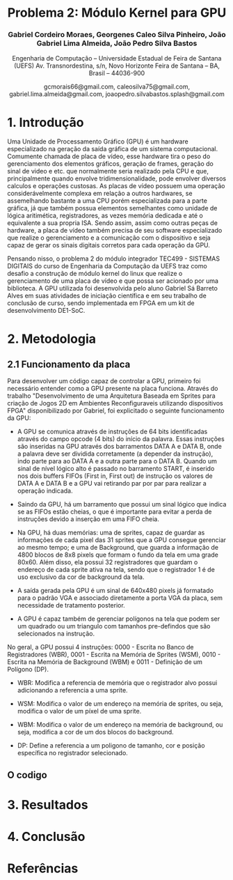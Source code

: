 <div align="center">
  <h1>
      Problema 2: Módulo Kernel para GPU
  </h1>

  <h3>
    Gabriel Cordeiro Moraes, 
    Georgenes Caleo Silva Pinheiro, 
    João Gabriel Lima Almeida, 
    João Pedro Silva Bastos
  </h3>

  <p>
    Engenharia de Computação – Universidade Estadual de Feira de Santana (UEFS)
    Av. Transnordestina, s/n, Novo Horizonte
    Feira de Santana – BA, Brasil – 44036-900
  </p>

  <center>gcmorais66@gmail.com, caleosilva75@gmail.com, gabriel.lima.almeida@gmail.com, joaopedro.silvabastos.splash@gmail.com</center>

</div>

# 1. Introdução
Uma Unidade de Processamento Gráfico (GPU) é um hardware especializado na geração da saída gráfica de um sistema computacional. Comumente chamada de placa de vídeo, esse hardware tira o peso do gerenciamento dos elementos gráficos, geração de frames, geração do sinal de video e etc. que normalmente seria realizado pela CPU e que, principalmente quando envolve tridimensionalidade, pode envolver diversos calculos e operações custosas. As placas de vídeo possuem uma operação considerávelmente complexa em relação a outros hardwares, se assemelhando bastante a uma CPU porém especializada para a parte gráfica, já que também possua elementos semelhantes como unidade de lógica aritimética, registradores, as vezes memória dedicada e até o equivalente a sua propria ISA.
Sendo assim, assim como outras peças de hardware, a placa de vídeo também precisa de seu software especializado que realize o gerenciamento e a comunicação com o dispositivo e seja capaz de gerar os sinais digitais corretos para cada operação da GPU.

Pensando nisso, o problema 2 do módulo integrador TEC499 - SISTEMAS DIGITAIS do curso de Engenharia da Computação da UEFS traz como desafio a construção de módulo kernel do linux que realize o gerenciamento de uma placa de vídeo e que possa ser acionado por uma biblioteca. A GPU utilizada foi desenvolvida pelo aluno Gabriel Sá Barreto Alves em suas atividades de iniciação científica e em seu trabalho de conclusão de curso, sendo implementada em FPGA em um kit de desenvolvimento DE1-SoC.

# 2. Metodologia

## 2.1 Funcionamento da placa
Para desenvolver um código capaz de controlar a GPU, primeiro foi necessário entender como a GPU presente na placa funciona. Através do trabalho "Desenvolvimento de uma Arquitetura Baseada em Sprites para criação de Jogos 2D em Ambientes Reconfiguraveis utilizando dispositivos FPGA" disponibilizado por Gabriel, foi explicitado o seguinte funcionamento da GPU:

- A GPU se comunica através de instruções de 64 bits identificadas através do campo opcode (4 bits) do início da palavra. Essas instruções são inseridas na GPU através dos barramentos DATA A e DATA B, onde a palavra deve ser dividida corretamente (a depender da instrução), indo parte para ao DATA A e a outra parte para o DATA B. Quando um sinal de nível lógico alto é passado no barramento START, é inserido nos dois buffers FIFOs (First in, First out) de instrução os valores de DATA A e DATA B e a GPU vai retirando par por par para realizar a operação indicada.

- Saindo da GPU, há um barramento que possui um sinal lógico que indica se as FIFOs estão cheias, o que é importante para evitar a perda de instruções devido a inserção em uma FIFO cheia.

- Na GPU, há duas memórias: uma de sprites, capaz de guardar as informações de cada pixel das 31 sprites que a GPU consegue gerenciar ao mesmo tempo; e uma de Background, que guarda a informação de 4800 blocos de 8x8 pixels que formam o fundo da tela em uma grade 80x60. Além disso, ela possui 32 registradores que guardam o endereço de cada sprite ativa na tela, sendo que o registrador 1 é de uso exclusivo da cor de background da tela.

- A saída gerada pela GPU é um sinal de 640x480 pixels já formatado para o padrão VGA e associado diretamente a porta VGA da placa, sem necessidade de tratamento posterior.

- A GPU é capaz também de gerenciar polígonos na tela que podem ser um quadrado ou um triangulo com tamanhos pre-defindos que são selecionados na instrução.

No geral, a GPU possui 4 instruções: 0000 - Escrita no Banco de Registradores (WBR), 0001 - Escrita na Memória de Sprites (WSM), 0010 - Escrita na Memória de Background (WBM) e 0011 - Definição de um Polígono (DP).

- WBR: Modifica a referencia de memória que o registrador alvo possui adicionando a referencia a uma sprite.
  
- WSM: Modifica o valor de um endereço na memória de sprites, ou seja, modifica o valor de um píxel de uma sprite.

- WBM: Modifica o valor de um endereço na memória de background, ou seja, modifica a cor de um dos blocos do background.

- DP: Define a referencia a um poligono de tamanho, cor e posição específica no registrador selecionado.

## O codigo

# 3. Resultados


# 4. Conclusão


# Referências
